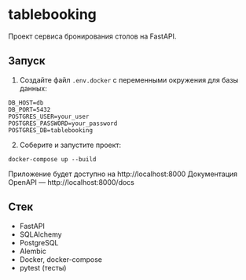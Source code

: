 # tablebooking

Проект сервиса бронирования столов на FastAPI.

## Запуск

1. Создайте файл `.env.docker` с переменными окружения для базы данных:

```env
DB_HOST=db
DB_PORT=5432
POSTGRES_USER=your_user
POSTGRES_PASSWORD=your_password
POSTGRES_DB=tablebooking
```

2. Соберите и запустите проект:

```docker-compose up --build```

Приложение будет доступно на http://localhost:8000
Документация OpenAPI — http://localhost:8000/docs


## Стек

- FastAPI
- SQLAlchemy
- PostgreSQL
- Alembic
- Docker, docker-compose
- pytest (тесты)